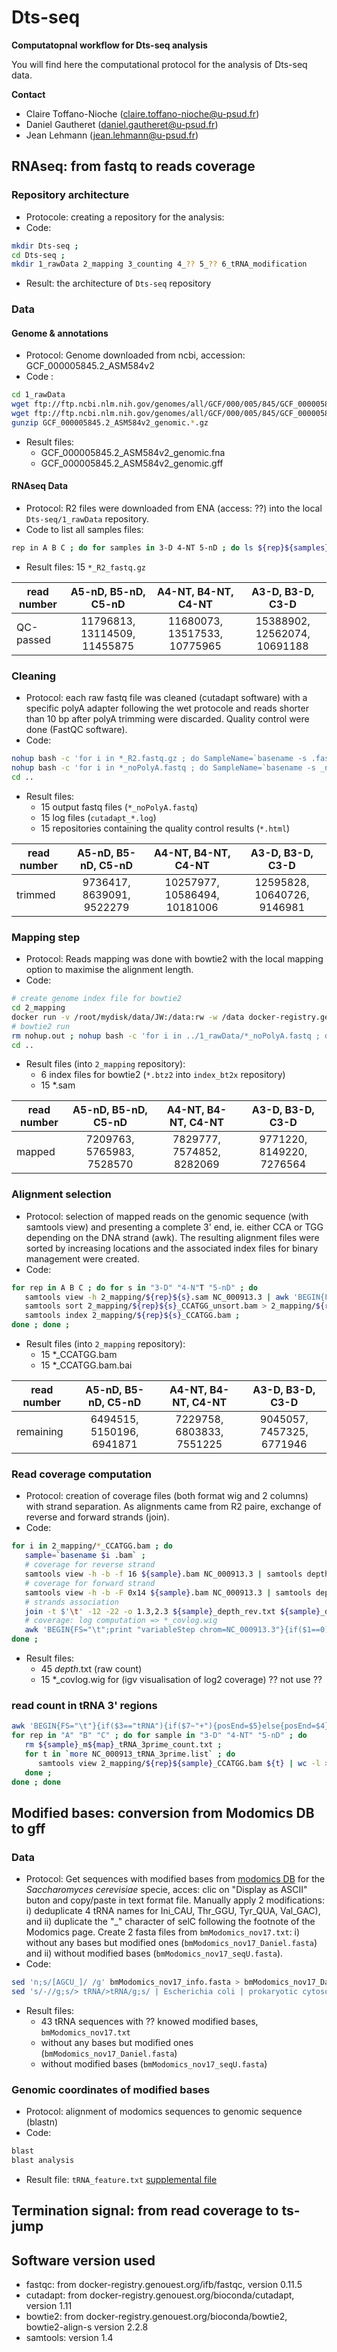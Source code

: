 # Dts-seq

**Computatopnal workflow for Dts-seq analysis**

You will find here the computational protocol for the analysis of Dts-seq data.

**Contact**

- Claire Toffano-Nioche (<claire.toffano-nioche@u-psud.fr>)
- Daniel Gautheret (<daniel.gautheret@u-psud.fr>)
- Jean Lehmann (<jean.lehmann@u-psud.fr>)

## RNAseq: from fastq to reads coverage

### Repository architecture 

* Protocole: creating a repository for the analysis: 
* Code:
```bash
mkdir Dts-seq ; 
cd Dts-seq ; 
mkdir 1_rawData 2_mapping 3_counting 4_?? 5_?? 6_tRNA_modification
```
* Result: the architecture of `Dts-seq` repository

### Data

#### Genome & annotations 

* Protocol: Genome downloaded from ncbi, accession: GCF_000005845.2_ASM584v2
* Code : 
```bash
cd 1_rawData
wget ftp://ftp.ncbi.nlm.nih.gov/genomes/all/GCF/000/005/845/GCF_000005845.2_ASM584v2/GCF_000005845.2_ASM584v2_genomic.fna.gz
wget ftp://ftp.ncbi.nlm.nih.gov/genomes/all/GCF/000/005/845/GCF_000005845.2_ASM584v2/GCF_000005845.2_ASM584v2_genomic.gff.gz
gunzip GCF_000005845.2_ASM584v2_genomic.*.gz
```
* Result files: 
  * GCF_000005845.2_ASM584v2_genomic.fna
  * GCF_000005845.2_ASM584v2_genomic.gff

#### RNAseq Data 

- Protocol: R2 files were downloaded from ENA (access: ??) into the local `Dts-seq/1_rawData` repository.
- Code to list all samples files:
```bash
rep in A B C ; do for samples in 3-D 4-NT 5-nD ; do ls ${rep}${samples}_R2_fastq.gz ; done ; done
```
- Result files: 15 `*_R2_fastq.gz`

|read number |     A5-nD, B5-nD, C5-nD      |       A4-NT, B4-NT, C4-NT    |       A3-D, B3-D, C3-D       |
|------------|:----------------------------:|:----------------------------:|:----------------------------:|
|QC-passed   | 11796813, 13114509, 11455875 | 11680073, 13517533, 10775965 | 15388902, 12562074, 10691188 |

### Cleaning 

- Protocol: each raw fastq file was cleaned (cutadapt software) with a specific polyA adapter following the wet protocole and reads shorter than 10 bp after polyA trimming were discarded. Quality control were done (FastQC software). 
- Code:
```bash
nohup bash -c 'for i in *_R2.fastq.gz ; do SampleName=`basename -s .fastq.gz ${i}` ; docker run -v /root/mydisk/data/JW:/data:rw -w /data docker-registry.genouest.org/bioconda/cutadapt cutadapt --adapter=AAAAAAAAAAAAAAA --minimum-length=10 --output=${SampleName}_noPolyA.fastq ${i} ; mv nohup.out cutadapt_${SampleName}.log ; done' &
nohup bash -c 'for i in *_noPolyA.fastq ; do SampleName=`basename -s _noPolyA.fastq ${i}` ; docker run -v /root/mydisk/data/JW:/data:rw -w /data docker-registry.genouest.org/ifb/fastqc fastqc -o FastQC ${i} 2> fastqc_${SampleName}.log ; done' &
cd ..
```
- Result files:
  - 15 output fastq files (`*_noPolyA.fastq`) 
  - 15 log files (`cutadapt_*.log`)
  - 15 repositories containing the quality control results (`*.html`) 

|read number |     A5-nD, B5-nD, C5-nD      |       A4-NT, B4-NT, C4-NT    |       A3-D, B3-D, C3-D       | 
|------------|:----------------------------:|:----------------------------:|:----------------------------:|
|trimmed     |  9736417,  8639091,  9522279 | 10257977, 10586494, 10181006 | 12595828, 10640726,  9146981 | 

### Mapping step

- Protocol: Reads mapping was done with bowtie2 with the local mapping option to maximise the alignment length.
- Code:
```bash
# create genome index file for bowtie2
cd 2_mapping
docker run -v /root/mydisk/data/JW:/data:rw -w /data docker-registry.genouest.org/bioconda/bowtie2 bowtie2-build ../1_rawData/GCF_000005845.2_ASM584v2_genomic.fna index_bt2x/NC_00913
# bowtie2 run
rm nohup.out ; nohup bash -c 'for i in ../1_rawData/*_noPolyA.fastq ; do sample=`basename $i _noPolyA.fastq` ; echo "------------" $sample "-------------" ; docker run -v Dts-seq/2_mapping/:/data:rw -w /data docker-registry.genouest.org/bioconda/bowtie2 bowtie2 -x index_bt2x/NC_00913 --phred33 --local $i > ${sample}.sam ; done '
cd ..
```
- Result files (into `2_mapping` repository):
  - 6 index files for bowtie2 (`*.btz2` into `index_bt2x` repository)
  - 15 *.sam

|read number |     A5-nD, B5-nD, C5-nD      |       A4-NT, B4-NT, C4-NT    |       A3-D, B3-D, C3-D       |
|------------|:----------------------------:|:----------------------------:|:----------------------------:|
|mapped      |  7209763,  5765983,  7528570 |  7829777,  7574852,  8282069 |  9771220,  8149220,  7276564 | 

### Alignment selection

- Protocol: selection of mapped reads on the genomic sequence (with samtools view) and presenting a complete 3' end, ie. either CCA or TGG depending on the DNA strand (awk). The resulting alignment files were sorted by increasing locations and the associated index files for binary management were created.
- Code:
```bash
for rep in A B C ; do for s in "3-D" "4-N"T "5-nD" ; do
   samtools view -h 2_mapping/${rep}${s}.sam NC_000913.3 | awk 'BEGIN{FS="\t";OFS="\t"}{if( ($0~/@/)||((($2==16)&&($10~/CCA$/))||(($2==0)&&($10~/^TGG/))) ){print $0}}' | samtools view -hb -o 2_mapping/${rep}${s}_CCATGG_unsort.bam - ; 
   samtools sort 2_mapping/${rep}${s}_CCATGG_unsort.bam > 2_mapping/${rep}${s}_CCATGG.bam 
   samtools index 2_mapping/${rep}${s}_CCATGG.bam ; 
done ; done ;
```
- Result files (into `2_mapping` repository): 
  - 15 *_CCATGG.bam 
  - 15 *_CCATGG.bam.bai 

|read number |     A5-nD, B5-nD, C5-nD      |       A4-NT, B4-NT, C4-NT    |       A3-D, B3-D, C3-D       | 
|------------|:----------------------------:|:----------------------------:|:----------------------------:|
|remaining   |  6494515,  5150196,  6941871 |  7229758,  6803833,  7551225 |  9045057,  7457325,  6771946 | 

### Read coverage computation

- Protocol: creation of coverage files (both format wig and 2 columns) with strand separation. As alignments came from R2 paire, exchange of reverse and forward strands (join).
- Code:
```bash
for i in 2_mapping/*_CCATGG.bam ; do
   sample=`basename $i .bam` ;
   # coverage for reverse strand
   samtools view -h -b -f 16 ${sample}.bam NC_000913.3 | samtools depth -m 10000000 -a - > ${sample}_depth_rev.txt ; 
   # coverage for forward strand
   samtools view -h -b -F 0x14 ${sample}.bam NC_000913.3 | samtools depth -m 10000000 -a - > ${sample}_depth_for.txt ; 
   # strands association 
   join -t $'\t' -12 -22 -o 1.3,2.3 ${sample}_depth_rev.txt ${sample}_depth_for.txt > ${sample}_depth_fr.txt ; 
   # coverage: log computation => *_covlog.wig
   awk 'BEGIN{FS="\t";print "variableStep chrom=NC_000913.3"}{if($1==0){logF=0}else{logF=log($1)/log(2)}; if($2==0){logR=0}else{logR=log($2)/log(2)};printf "%d %2.2f\n%d -%2.2f\n",NR,logF,NR,logR}' ${sample}_depth_fr.txt > ${sample}_covlog.wig ; 
done ;
```
- Result files:
  - 45 *_depth_*.txt (raw count)
  - 15 *_covlog.wig for (igv visualisation of log2 coverage) ?? not use ??

### read count in tRNA 3' regions

```bash
awk 'BEGIN{FS="\t"}{if($3=="tRNA"){if($7~"+"){posEnd=$5}else{posEnd=$4};print "NC_000913.3:"posEnd"-"posEnd}}' NC_000913.gff > NC_000913_tRNA_3prime.list
for rep in "A" "B" "C" ; do for sample in "3-D" "4-NT" "5-nD" ; do 
   rm ${sample}_m${map}_tRNA_3prime_count.txt ; 
   for t in `more NC_000913_tRNA_3prime.list` ; do 
      samtools view 2_mapping/${rep}${sample}_CCATGG.bam ${t} | wc -l >> ${rep}${sample}_tRNA_3prime_count.txt ;
   done ; 
done ; done
```

## Modified bases: conversion from Modomics DB to gff

### Data

- Protocol: Get sequences with modified bases from [modomics DB](http://modomics.genesilico.pl/sequences/list/tRNA/) for the *Saccharomyces cerevisiae* specie, acces: clic on "Display as ASCII" buton and copy/paste in text format file. Manually apply 2 modifications: i) deduplicate 4 tRNA names for Ini_CAU, Thr_GGU, Tyr_QUA, Val_GAC), and ii) duplicate the "_" character of selC following the footnote of the Modomics page. Create 2 fasta files from `bmModomics_nov17.txt`: i) without any bases but modified ones (`bmModomics_nov17_Daniel.fasta`) and ii) without modified bases (`bmModomics_nov17_seqU.fasta`).
- Code:
```bash
sed 'n;s/[AGCU_]/ /g' bmModomics_nov17_info.fasta > bmModomics_nov17_Daniel.fasta
sed 's/-//g;s/> tRNA/>tRNA/g;s/ | Escherichia coli | prokaryotic cytosol//g;s/ | /_/g;' bmModomics_nov17.txt > bmModomics_nov17_seqU.fasta
```
- Result files: 
  - 43 tRNA sequences with ?? knowed modified bases, `bmModomics_nov17.txt`
  - without any bases but modified ones (`bmModomics_nov17_Daniel.fasta`)
  - without modified bases (`bmModomics_nov17_seqU.fasta`)

### Genomic coordinates of modified bases

- Protocol: alignment of modomics sequences to genomic sequence (blastn)
- Code:
```bash
blast
blast analysis
```
- Result file: `tRNA_feature.txt` [supplemental file](http://??)

## Termination signal: from read coverage to ts-jump

## Software version used

- fastqc: from docker-registry.genouest.org/ifb/fastqc, version 0.11.5
- cutadapt: from docker-registry.genouest.org/bioconda/cutadapt, version 1.11
- bowtie2: from docker-registry.genouest.org/bioconda/bowtie2, bowtie2-align-s version 2.2.8 
- samtools: version 1.4

